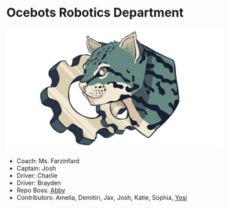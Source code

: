 # Ocebots Robotics Department

![Logo](https://raw.githubusercontent.com/Ocebots/logo/69b2fc64cdb84ce3fd0f733b1f4863dbba597b6e/logo.webp)

- Coach: Ms. Farzinfard
- Captain: Josh
- Driver: Charlie
- Driver: Brayden
- Repo Boss: [Abby](https://github.com/Smokeyoy)
- Contributors: Amelia, Demitiri, Jax, Josh, Katie, Sophia, [Yosi](https://github.com/hasidicdev)
